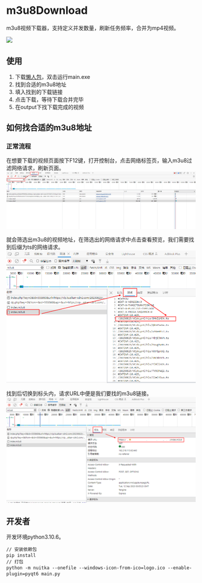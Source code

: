 # m3u8Download
m3u8视频下载器，支持定义并发数量，刷新任务频率，合并为mp4视频。

![](https://raw.githubusercontent.com/JohuMid/m3u8Download/main/logo.ico)


## 使用
1. 下载[懒人包](https://github.com/JohuMid/m3u8Download/releases/tag/package1.0.0)，双击运行main.exe
2. 找到合适的m3u8地址
3. 填入找到的下载链接
4. 点击下载，等待下载合并完毕
5. 在output下找下载完成的视频

## 如何找合适的m3u8地址
### 正常流程
在想要下载的视频页面按下F12键，打开控制台，点击网络标签页，输入m3u8过滤网络请求，刷新页面。
![](https://raw.githubusercontent.com/JohuMid/m3u8Download/main/images/image%201.png)


就会筛选出m3u8的视频地址，在筛选出的网络请求中点击查看预览，我们需要找到后缀为ts的网络请求。
![](https://raw.githubusercontent.com/JohuMid/m3u8Download/main/images/image%202.png)


找到后切换到标头内，请求URL中便是我们要找的m3u8链接。
![](https://raw.githubusercontent.com/JohuMid/m3u8Download/main/images/image%203.png)





## 开发者
开发环境python3.10.6。
```shell
// 安装依赖包
pip install
// 打包
python -m nuitka --onefile --windows-icon-from-ico=logo.ico --enable-plugin=pyqt6 main.py
```
